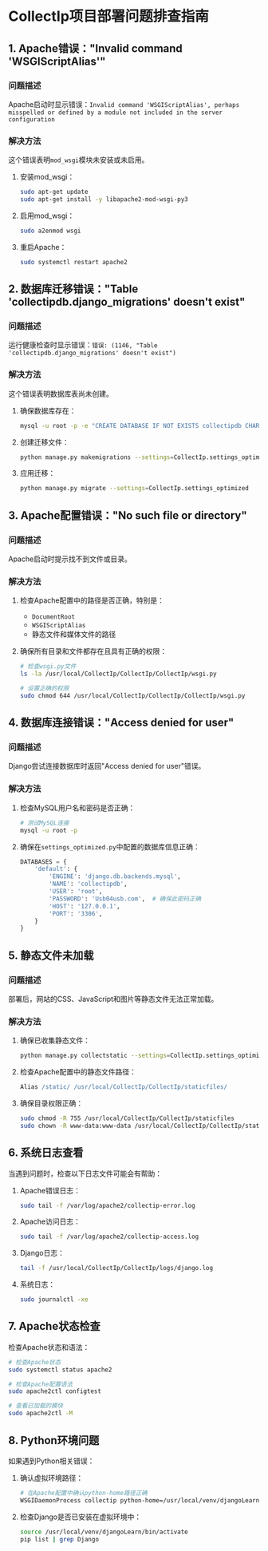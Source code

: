 # CollectIp项目部署问题排查指南

## 1. Apache错误："Invalid command 'WSGIScriptAlias'"

### 问题描述
Apache启动时显示错误：`Invalid command 'WSGIScriptAlias', perhaps misspelled or defined by a module not included in the server configuration`

### 解决方法
这个错误表明`mod_wsgi`模块未安装或未启用。

1. 安装mod_wsgi：
   ```bash
   sudo apt-get update
   sudo apt-get install -y libapache2-mod-wsgi-py3
   ```

2. 启用mod_wsgi：
   ```bash
   sudo a2enmod wsgi
   ```

3. 重启Apache：
   ```bash
   sudo systemctl restart apache2
   ```

## 2. 数据库迁移错误："Table 'collectipdb.django_migrations' doesn't exist"

### 问题描述
运行健康检查时显示错误：`错误: (1146, "Table 'collectipdb.django_migrations' doesn't exist")`

### 解决方法
这个错误表明数据库表尚未创建。

1. 确保数据库存在：
   ```bash
   mysql -u root -p -e "CREATE DATABASE IF NOT EXISTS collectipdb CHARACTER SET utf8mb4 COLLATE utf8mb4_unicode_ci;"
   ```

2. 创建迁移文件：
   ```bash
   python manage.py makemigrations --settings=CollectIp.settings_optimized
   ```

3. 应用迁移：
   ```bash
   python manage.py migrate --settings=CollectIp.settings_optimized
   ```

## 3. Apache配置错误："No such file or directory"

### 问题描述
Apache启动时提示找不到文件或目录。

### 解决方法
1. 检查Apache配置中的路径是否正确，特别是：
   - `DocumentRoot`
   - `WSGIScriptAlias`
   - 静态文件和媒体文件的路径

2. 确保所有目录和文件都存在且具有正确的权限：
   ```bash
   # 检查wsgi.py文件
   ls -la /usr/local/CollectIp/CollectIp/CollectIp/wsgi.py
   
   # 设置正确的权限
   sudo chmod 644 /usr/local/CollectIp/CollectIp/CollectIp/wsgi.py
   ```

## 4. 数据库连接错误："Access denied for user"

### 问题描述
Django尝试连接数据库时返回"Access denied for user"错误。

### 解决方法
1. 检查MySQL用户名和密码是否正确：
   ```bash
   # 测试MySQL连接
   mysql -u root -p
   ```

2. 确保在`settings_optimized.py`中配置的数据库信息正确：
   ```python
   DATABASES = {
       'default': {
           'ENGINE': 'django.db.backends.mysql',
           'NAME': 'collectipdb',
           'USER': 'root',
           'PASSWORD': 'Usb04usb.com',  # 确保此密码正确
           'HOST': '127.0.0.1',
           'PORT': '3306',
       }
   }
   ```

## 5. 静态文件未加载

### 问题描述
部署后，网站的CSS、JavaScript和图片等静态文件无法正常加载。

### 解决方法
1. 确保已收集静态文件：
   ```bash
   python manage.py collectstatic --settings=CollectIp.settings_optimized --noinput
   ```

2. 检查Apache配置中的静态文件路径：
   ```apache
   Alias /static/ /usr/local/CollectIp/CollectIp/staticfiles/
   ```

3. 确保目录权限正确：
   ```bash
   sudo chmod -R 755 /usr/local/CollectIp/CollectIp/staticfiles
   sudo chown -R www-data:www-data /usr/local/CollectIp/CollectIp/staticfiles
   ```

## 6. 系统日志查看

当遇到问题时，检查以下日志文件可能会有帮助：

1. Apache错误日志：
   ```bash
   sudo tail -f /var/log/apache2/collectip-error.log
   ```

2. Apache访问日志：
   ```bash
   sudo tail -f /var/log/apache2/collectip-access.log
   ```

3. Django日志：
   ```bash
   tail -f /usr/local/CollectIp/CollectIp/logs/django.log
   ```

4. 系统日志：
   ```bash
   sudo journalctl -xe
   ```

## 7. Apache状态检查

检查Apache状态和语法：

```bash
# 检查Apache状态
sudo systemctl status apache2

# 检查Apache配置语法
sudo apache2ctl configtest

# 查看已加载的模块
sudo apache2ctl -M
```

## 8. Python环境问题

如果遇到Python相关错误：

1. 确认虚拟环境路径：
   ```bash
   # 在Apache配置中确认python-home路径正确
   WSGIDaemonProcess collectip python-home=/usr/local/venv/djangoLearn python-path=/usr/local/CollectIp/CollectIp
   ```

2. 检查Django是否已安装在虚拟环境中：
   ```bash
   source /usr/local/venv/djangoLearn/bin/activate
   pip list | grep Django
   ``` 